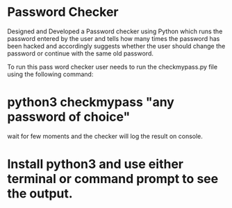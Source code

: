 # Password Checker

Designed and Developed a Password checker using Python which runs the password entered by the user and tells how many times the password has been hacked and accordingly suggests whether the user should change the password or continue with the same old password.

To run this pass word checker user needs to run the checkmypass.py file using the following command:

# python3 checkmypass "any password of choice" 

wait for few moments and the checker will log the result on console.

# Install python3 and use either terminal or command prompt to see the output.
